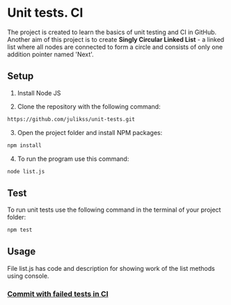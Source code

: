# Unit tests. CI
The project is created to learn the basics of unit testing and CI in GitHub. Another aim of this project is to create **Singly Circular Linked List** - a linked list where all nodes are connected to form a circle and consists of only one addition pointer named 'Next'.

## Setup
1. Install Node JS

2. Clone the repository with the following command:
```bash
https://github.com/julikss/unit-tests.git
```

3. Open the project folder and install NPM packages:
```bash
npm install
```

4. To run the program use this command:
```bash
node list.js
```

## Test

To run unit tests use the following command in the terminal of your project folder:
```bash
npm test
```

## Usage

File list.js has code and description for showing work of the list methods using console.

### [Commit with failed tests in CI](https://github.com/julikss/unit-tests/commit/7127d01880c5a28f7efe74f1c104a3fac829a3e1)
